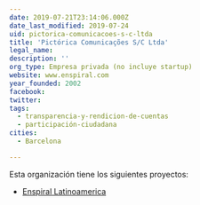 ```yaml
---
date: 2019-07-21T23:14:06.000Z
date_last_modified: 2019-07-24
uid: pictorica-comunicacoes-s-c-ltda
title: 'Pictórica Comunicações S/C Ltda'
legal_name: 
description: ''
org_type: Empresa privada (no incluye startup)
website: www.enspiral.com
year_founded: 2002
facebook: 
twitter: 
tags:
  - transparencia-y-rendicion-de-cuentas
  - participación-ciudadana
cities: 
  - Barcelona

---
```


Esta organización tiene los siguientes proyectos:

- [Enspiral Latinoamerica](/proyectos/enspiral-latinoamerica)
